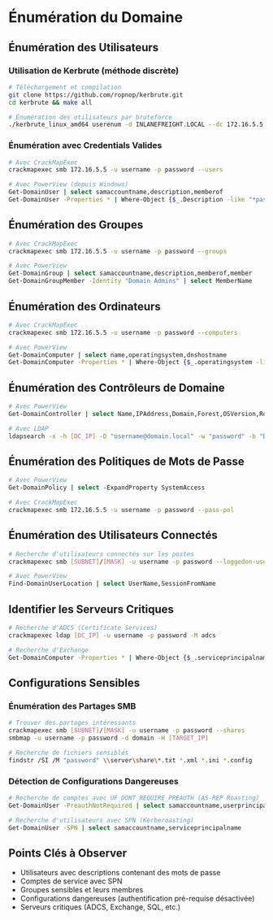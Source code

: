 # Énumération du Domaine

## Énumération des Utilisateurs

### Utilisation de Kerbrute (méthode discrète)

```bash
# Téléchargement et compilation
git clone https://github.com/ropnop/kerbrute.git
cd kerbrute && make all

# Énumération des utilisateurs par bruteforce
./kerbrute_linux_amd64 userenum -d INLANEFREIGHT.LOCAL --dc 172.16.5.5 /path/to/userlist.txt -o valid_users.txt
```

### Énumération avec Credentials Valides

```bash
# Avec CrackMapExec
crackmapexec smb 172.16.5.5 -u username -p password --users

# Avec PowerView (depuis Windows)
Get-DomainUser | select samaccountname,description,memberof
Get-DomainUser -Properties * | Where-Object {$_.Description -like "*pass*"} | select name,description
```

## Énumération des Groupes

```bash
# Avec CrackMapExec
crackmapexec smb 172.16.5.5 -u username -p password --groups

# Avec PowerView
Get-DomainGroup | select samaccountname,description,memberof,member
Get-DomainGroupMember -Identity "Domain Admins" | select MemberName
```

## Énumération des Ordinateurs

```bash
# Avec CrackMapExec
crackmapexec smb 172.16.5.5 -u username -p password --computers

# Avec PowerView
Get-DomainComputer | select name,operatingsystem,dnshostname
Get-DomainComputer -Properties * | Where-Object {$_.operatingsystem -like "*Server*"} | select name,operatingsystem
```

## Énumération des Contrôleurs de Domaine

```bash
# Avec PowerView
Get-DomainController | select Name,IPAddress,Domain,Forest,OSVersion,Roles

# Avec LDAP
ldapsearch -x -h [DC_IP] -D "username@domain.local" -w "password" -b "DC=domain,DC=local" "(userAccountControl:1.2.840.113556.1.4.803:=8192)"
```

## Énumération des Politiques de Mots de Passe

```bash
# Avec PowerView
Get-DomainPolicy | select -ExpandProperty SystemAccess

# Avec CrackMapExec
crackmapexec smb 172.16.5.5 -u username -p password --pass-pol
```

## Énumération des Utilisateurs Connectés

```bash
# Recherche d'utilisateurs connectés sur les postes
crackmapexec smb [SUBNET]/[MASK] -u username -p password --loggedon-users

# Avec PowerView 
Find-DomainUserLocation | select UserName,SessionFromName
```

## Identifier les Serveurs Critiques

```bash
# Recherche d'ADCS (Certificate Services)
crackmapexec ldap [DC_IP] -u username -p password -M adcs

# Recherche d'Exchange
Get-DomainComputer -Properties * | Where-Object {$_.serviceprincipalname -like "*Exchange*"} | select name,dnshostname
```

## Configurations Sensibles

### Énumération des Partages SMB

```bash
# Trouver des partages intéressants
crackmapexec smb [SUBNET]/[MASK] -u username -p password --shares
smbmap -u username -p password -d domain -H [TARGET_IP]

# Recherche de fichiers sensibles
findstr /SI /M "password" \\server\share\*.txt *.xml *.ini *.config
```

### Détection de Configurations Dangereuses

```bash
# Recherche de comptes avec UF_DONT_REQUIRE_PREAUTH (AS-REP Roasting)
Get-DomainUser -PreauthNotRequired | select samaccountname,userprincipalname

# Recherche d'utilisateurs avec SPN (Kerberoasting)
Get-DomainUser -SPN | select samaccountname,serviceprincipalname
```

## Points Clés à Observer

- Utilisateurs avec descriptions contenant des mots de passe
- Comptes de service avec SPN
- Groupes sensibles et leurs membres
- Configurations dangereuses (authentification pré-requise désactivée)
- Serveurs critiques (ADCS, Exchange, SQL, etc.)